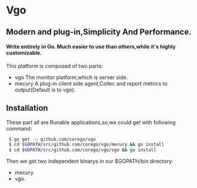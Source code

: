 Vgo
===
Modern and plug-in,Simplicity And Performance.
--------

#### Write entirely in Go. Much easier to use than others,while it's highly customizable.

This platform is composed of two parts:
 - vgo 
        The monitor platform,which is server side. 
 - mecury 
        A plug-in client side agent,Collec and report metrics to output(Default is to vgo). </br>

Installation
------------
These part all are Runable applications,so,we could get with following command:  </br>
   ```bash
    $ go get -u github.com/corego/vgo
    $ cd $GOPATH/src/github.com/corego/vgo/mecury && go install
    $ cd $GOPATH/src/github.com/corego/vgo/vgo && go install
   ```
Then we get two independent binarys in our $GOPATH/bin directory: 
   *  mecury.
   *  vgo.

